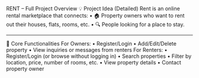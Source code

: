  RENT – Full Project Overview
💡 Project Idea (Detailed)
Rent is an online rental marketplace that connects:
•	🏠 Property owners who want to rent out their houses, flats, rooms, etc.
•	🔍 People looking for a place to stay.
________________________________________

🧱 Core Functionalities
For Owners:
•	Register/Login
•	Add/Edit/Delete property
•	View inquiries or messages from renters
For Renters:
•	Register/Login (or browse without logging in)
•	Search properties
•	Filter by location, price, number of rooms, etc.
•	View property details
•	Contact property owner

